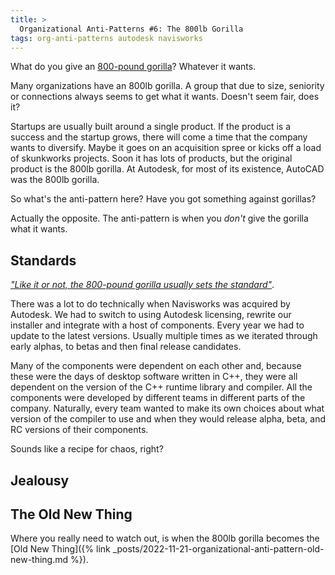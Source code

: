 ```yaml
---
title: >
  Organizational Anti-Patterns #6: The 800lb Gorilla
tags: org-anti-patterns autodesk navisworks
---
```


What do you give an [800-pound gorilla](https://en.wikipedia.org/wiki/800-pound_gorilla)? Whatever it wants. 

Many organizations have an 800lb gorilla. A group that due to size, seniority or connections always seems to get what it wants. Doesn't seem fair, does it?

Startups are usually built around a single product. If the product is a success and the startup grows, there will come a time that the company wants to diversify. Maybe it goes on an acquisition spree or kicks off a load of skunkworks projects. Soon it has lots of products, but the original product is the 800lb gorilla. At Autodesk, for most of its existence, AutoCAD was the 800lb gorilla.

So what's the anti-pattern here? Have you got something against gorillas? 

Actually the opposite. The anti-pattern is when you  *don't* give the gorilla what it wants.

## Standards

[*"Like it or not, the 800-pound gorilla usually sets the standard"*](https://www.merriam-webster.com/dictionary/800-pound%20gorilla).

There was a lot to do technically when Navisworks was acquired by Autodesk. We had to switch to using Autodesk licensing, rewrite our installer and integrate with a host of components. Every year we had to update to the latest versions. Usually multiple times as we iterated through early alphas, to betas and then final release candidates. 

Many of the components were dependent on each other and, because these were the days of desktop software written in C++, they were all dependent on the version of the C++ runtime library and compiler. All the components were developed by different teams in different parts of the company. Naturally, every team wanted to make its own choices about what version of the compiler to use and when they would release alpha, beta, and RC versions of their components.

Sounds like a recipe for chaos, right?

## Jealousy



## The Old New Thing

Where you really need to watch out, is when the 800lb gorilla becomes the [Old New Thing]({% link _posts/2022-11-21-organizational-anti-pattern-old-new-thing.md %}).